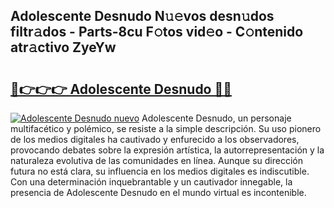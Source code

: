 ## Adolescente Desnudo N𝚞𝚎vos desn𝚞dos filtr𝚊dos - Parts-8cu F𝚘tos vid𝚎o - C𝚘ntenido atr𝚊ctivo ZyeYw

# <h2><a href="http://mb8xiek.tromn.icu/?c=Adolescente+Desnudo">🔗👉👉👉 Adolescente Desnudo 🔗🔗</a></h2>

[![Adolescente Desnudo nuevo](https://i.imgur.com/pEAQMta.gif)](http://mb8xiek.tromn.icu/?c=Adolescente+Desnudo)
Adolescente Desnudo, un personaje multifacético y polémico, se resiste a la simple descripción. Su uso pionero de los medios digitales ha cautivado y enfurecido a los observadores, provocando debates sobre la expresión artística, la autorrepresentación y la naturaleza evolutiva de las comunidades en línea. Aunque su dirección futura no está clara, su influencia en los medios digitales es indiscutible. Con una determinación inquebrantable y un cautivador innegable, la presencia de Adolescente Desnudo en el mundo virtual es incontenible.
